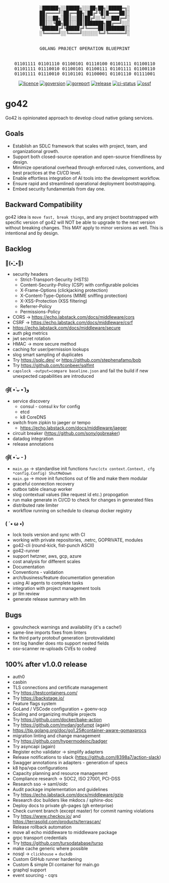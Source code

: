<!-- markdownlint-disable MD013 MD033 MD041 -->
<div align="center"><pre>
░██████╗░░█████╗░░░██╗██╗░█████═╗░
██╔════╝░██╔══██╗░██╔╝╚█║█════██║░
██║░░██╗░██║░░██║██╔╝░░╚╝░░███╔═╝░
██║░░╚██╗██║░░██║███████╗██╔══╝░░░
╚██████╔╝╚█████╔╝╚════██║███████║░
░╚═════╝░░╚════╝░░░░░░╚═╝╚══════╝░
<br>
G0LANG PR0JECT 0PERATION BLUEPRINT
<br>
01101111 01101110 01100101 01110100 01101111 01100110
01101111 01110010 01100101 01100111 01101111 01100110
01101111 01110010 01101101 01100001 01101110 01111001
</pre></div>
<p align="center">
<a href="https://opensource.org/licenses/MIT"><img src="https://img.shields.io/badge/License-MIT-yellow.svg" alt="licence"></a>
<a href="https://golang.org/"><img src="https://img.shields.io/badge/Go-1.24.4-00ADD8?style=flat&logo=go" alt="goversion"></a>
<a href="https://goreportcard.com/report/github.com/hasansino/go42"><img src="https://goreportcard.com/badge/github.com/hasansino/go42" alt="goreport"></a>
<a href="https://github.com/hasansino/go42/releases"><img src="https://img.shields.io/github/v/release/hasansino/go42" alt="release"></a>
<a href="https://github.com/hasansino/go42/actions/workflows/100-unified-workflow.yaml"><img src="https://github.com/hasansino/go42/actions/workflows/100-unified-workflow.yaml/badge.svg" alt="ci-status"></a>
<a href="https://scorecard.dev/viewer/?uri=github.com/hasansino/go42"><img src="https://img.shields.io/ossf-scorecard/github.com/hasansino/go42?label=openssf+scorecard&style=flat" alt="ossf"></a>
</p>
<!-- markdownlint-enable MD013 MD033 MD041 -->

# go42

Go42 is opinionated approach to develop cloud native golang services.

## Goals

- Establish an SDLC framework that scales with project, team, and organizational growth.
- Support both closed-source operation and open-source friendliness by design.
- Minimize operational overhead through enforced rules, conventions, and best practices at the CI/CD level.
- Enable effortless integration of AI tools into the development workflow.
- Ensure rapid and streamlined operational deployment bootstrapping.
- Embed security fundamentals from day one.

## Backward Compatibility

go42 idea is `move fast, break things`, and any project bootstrapped with specific version of go42 will NOT be able to upgrade to the next version without breaking changes. This MAY apply to minor versions as well. This is intentional and by design.

## Backlog

### 💪(•̀_•́💪)

- security headers
  - Strict-Transport-Security (HSTS)
  - Content-Security-Policy (CSP) with configurable policies
  - X-Frame-Options (clickjacking protection)
  - X-Content-Type-Options (MIME sniffing protection)
  - X-XSS-Protection (XSS filtering)
  - Referrer-Policy
  - Permissions-Policy
- CORS -> https://echo.labstack.com/docs/middleware/cors
- CSRF -> https://echo.labstack.com/docs/middleware/csrf
- https://echo.labstack.com/docs/middleware/secure
- auth pkg metrics
- jwt secret rotation
- HMAC -> more secure method
- caching for user/permission lookups
- slog smart sampling of duplicates
- Try https://sqlc.dev/ or https://github.com/stephenafamo/bob
- Try https://github.com/tconbeer/sqlfmt
- `capslock -output=compare baseline.json` and fail the build if new unexpected capabilities are introduced

### ദ്ദി( •̀ ᴗ •́ )و

- service discovery
  - consul - consul kv for config
  - etcd
  - k8 CoreDNS
- switch from zipkin to jaeger or tempo
  - https://echo.labstack.com/docs/middleware/jaeger
- circuit breaker (https://github.com/sony/gobreaker)
- datadog integration
- release annotations

### ദ്ദി( •̀ ᴗ - )

- `main.go` -> standardise init functions `func(ctx context.Context, cfg *config.Config) ShutMeDown`
- `main.go` -> move init functions out of file and make them modular
- graceful connection recovery
- outbox table cleanup worker
- slog contextual values (like request id etc.) propogation
- run make generate in CI/CD to check for changes in generated files
- distributed rate limiter
- workflow running on schedule to cleanup docker registry

### ( ´• ω •)

- lock tools version and sync with CI
- working with private repositories, .netrc, GOPRIVATE, modules
- go42-cli (round-kick, fist-punch ASCII)
- go42-runner
- support hetzner, aws, gcp, azure
- cost analysis for different scales
- Documentation
- Conventions - validation
- arch/business/feature documentation generation
- using AI agents to complete tasks
- integration with project management tools
- pr llm review
- generate release summary with llm

## Bugs

- govulncheck warnings and availability (it's a cache!)
- same-line imports fixes from linters
- fix third party protobuf generation (protovalidate)
- tint log handler does nto support nested fields
- osv-scanner re-uploads CVEs to codeql

## 100% after v1.0.0 release

- auth0
- casbin
- TLS connections and certificate management
- Try https://testcontainers.com/
- Try https://backstage.io/
- Feature flags system
- GoLand / VSCode configuration + goenv-scp
- Scaling and organizing multiple projects
- Try https://github.com/docker/bake-action
- Try https://github.com/mvdan/gofumpt (again)
- https://tip.golang.org/doc/go1.25#container-aware-gomaxprocs
- migration linting and change management
- Try https://github.com/hypermodeinc/badger
- Try asyncapi (again)
- Register echo validator -> simplify adapters
- Release notifications to slack (https://github.com/8398a7/action-slack)
- Swagger annotations in adapters - generation of specs
- k8 hpa/vpa configurations
- Capacity planning and resource management
- Compliance research -> SOC2, ISO 27001, PCI-DSS
- Research sso -> saml/oidc
- Audit package implementation and guidelines
- Try https://echo.labstack.com/docs/middleware/gzip
- Research doc builders like mkdocs / sphinx-doc
- Deploy docs to private gh-pages (gh enterprise)
- Check current branch (except master) for commit naming violations
- Try https://www.checkov.io/ and https://terrasolid.com/products/terrascan/
- Release rollback automation
- move all echo middleware to middleware package
- grpc transport credentials
- Try https://github.com/tursodatabase/turso
- make cache generic where possible
- nosql -> `clickhouse` + `duckdb`
- Custom GitHub runner hardening
- Custom & simple DI container for main.go
- graphql support
- event sourcing - cqrs
